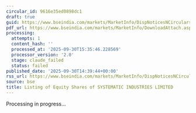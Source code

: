 ```yaml
---
circular_id: 9616e35ed0898dc1
draft: true
guid: https://www.bseindia.com/markets/MarketInfo/DispNoticesNCirculars.aspx?Noticeid={C3A12171-051A-42F1-9430-0B90E5ABAC9D}&noticeno=20250930-89&dt=09/30/2025&icount=89&totcount=104&flag=0
pdf_url: https://www.bseindia.com/markets/MarketInfo/DownloadAttach.aspx?id=20250930-89&attachedId=2f8263d2-cf56-42bc-ab97-34f1f07e0db6
processing:
  attempts: 1
  content_hash: ''
  processed_at: '2025-09-30T15:35:46.228569'
  processor_version: '2.0'
  stage: claude_failed
  status: failed
published_date: '2025-09-30T14:39:44+00:00'
rss_url: https://www.bseindia.com/markets/MarketInfo/DispNoticesNCirculars.aspx?Noticeid={C3A12171-051A-42F1-9430-0B90E5ABAC9D}&noticeno=20250930-89&dt=09/30/2025&icount=89&totcount=104&flag=0
source: bse
title: Listing of Equity Shares of SYSTEMATIC INDUSTRIES LIMITED
---
```


Processing in progress...